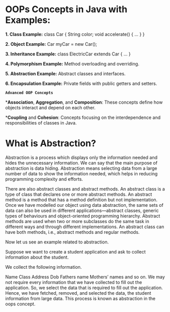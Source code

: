 # OOPs Concepts in Java with Examples:

**1. Class Example:** class Car { String color; void accelerate() { ... } }

**2. Object Example:** Car myCar = new Car();

**3. Inheritance Example:** class ElectricCar extends Car { ... }

**4. Polymorphism Example:** Method overloading and overriding.

**5. Abstraction Example:** Abstract classes and interfaces.

**6. Encapsulation Example:** Private fields with public getters and setters.

**`Advanced OOP Concepts`**

***Association**, **Aggregation**, and **Composition**: These concepts define how objects interact and depend on each other.

***Coupling** and **Cohesion**: Concepts focusing on the interdependence and responsibilities of classes in Java.

# What is Abstraction?

Abstraction is a process which displays only the information needed and hides the unnecessary information. We can say that the main purpose of abstraction is data hiding. Abstraction means selecting data from a large number of data to show the information needed, which helps in reducing programming complexity and efforts.  

There are also abstract classes and abstract methods. An abstract class is a type of class that declares one or more abstract methods. An abstract method is a method that has a method definition but not implementation. Once we have modelled our object using data abstraction, the same sets of data can also be used in different applications—abstract classes, generic types of behaviours and object-oriented programming hierarchy. Abstract methods are used when two or more subclasses do the same task in different ways and through different implementations. An abstract class can have both methods, i.e., abstract methods and regular methods.

Now let us see an example related to abstraction.

Suppose we want to create a student application and ask to collect information about the student.

We collect the following information.  

Name 
Class
Address
Dob
Fathers name
Mothers’ names and so on. 
We may not require every information that we have collected to fill out the application. So, we select the data that is required to fill out the application. Hence, we have fetched, removed, and selected the data, the student information from large data. This process is known as abstraction in the oops concept.
